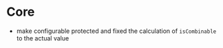 # Core
* make configurable protected and fixed the calculation of `isCombinable` to the actual value
